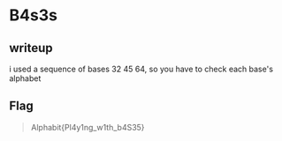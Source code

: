 # B4s3s
## writeup


i used a sequence of bases 32 45 64, so you have to check each base's alphabet

## Flag
> Alphabit{Pl4y1ng_w1th_b4S35}

